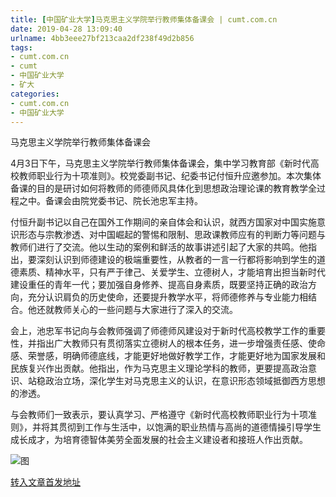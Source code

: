 ```yaml
---
title: [中国矿业大学]马克思主义学院举行教师集体备课会 | cumt.com.cn
date: 2019-04-28 13:09:40
urlname: 4bb3eee27bf213caa2df238f49d2b856
tags: 
- cumt.com.cn
- cumt
- 中国矿业大学
- 矿大
categories:
- cumt.com.cn
- 中国矿业大学
---
```


马克思主义学院举行教师集体备课会

4月3日下午，马克思主义学院举行教师集体备课会，集中学习教育部《新时代高校教师职业行为十项准则》。校党委副书记、纪委书记付恒升应邀参加。本次集体备课的目的是研讨如何将教师的师德师风具体化到思想政治理论课的教育教学全过程之中。备课会由院党委书记、院长池忠军主持。

付恒升副书记以自己在国外工作期间的亲自体会和认识，就西方国家对中国实施意识形态与宗教渗透、对中国崛起的警惕和限制、思政课教师应有的判断力等问题与教师们进行了交流。他以生动的案例和鲜活的故事讲述引起了大家的共鸣。他指出，要深刻认识到师德建设的极端重要性，从教者的一言一行都将影响到学生的道德素质、精神水平，只有严于律己、关爱学生、立德树人，才能培育出担当新时代建设重任的青年一代；要加强自身修养、提高自身素质，既要坚持正确的政治方向，充分认识肩负的历史使命，还要提升教学水平，将师德修养与专业能力相结合。他还就教师关心的一些问题与大家进行了深入的交流。

会上，池忠军书记向与会教师强调了师德师风建设对于新时代高校教学工作的重要性，并指出广大教师只有贯彻落实立德树人的根本任务，进一步增强责任感、使命感、荣誉感，明确师德底线，才能更好地做好教学工作，才能更好地为国家发展和民族复兴作出贡献。他指出，作为马克思主义理论学科的教师，更要提高政治意识、站稳政治立场，深化学生对马克思主义的认识，在意识形态领域抵御西方思想的渗透。

与会教师们一致表示，要认真学习、严格遵守《新时代高校教师职业行为十项准则》，并将其贯彻到工作与生活中，以饱满的职业热情与高尚的道德情操引导学生成长成才，为培育德智体美劳全面发展的社会主义建设者和接班人作出贡献。

![图](http://xwzx.cumt.edu.cn/_upload/article/images/4f/c1/f3da860e499f84ebbbce3d372c87/bf54d71b-d66c-481e-8618-2caabd77be17.jpg)

[转入文章首发地址](http://xwzx.cumt.edu.cn/ea/07/c513a518663/page.htm)